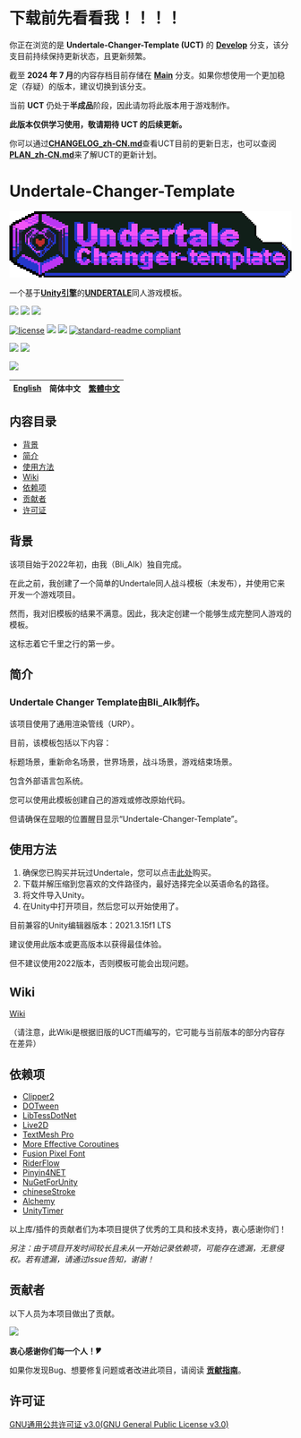 # 下载前先看看我！！！！
你正在浏览的是 **Undertale-Changer-Template (UCT)** 的 **[Develop](https://github.com/Bli-AIk/Undertale-Changer-Template/tree/develop)** 分支，该分支目前持续保持更新状态，且更新频繁。

截至 **2024 年 7 月**的内容存档目前存储在 **[Main](https://github.com/Bli-AIk/Undertale-Changer-Template/tree/main)** 分支。如果你想使用一个更加稳定（存疑）的版本，建议切换到该分支。

当前 **UCT** 仍处于**半成品**阶段，因此请勿将此版本用于游戏制作。

**此版本仅供学习使用，敬请期待 UCT 的后续更新。**

你可以通过[**CHANGELOG_zh-CN.md**](CHANGELOG_zh-CN.md)查看UCT目前的更新日志，也可以查阅[**PLAN_zh-CN.md**](PLAN_zh-CN.md)来了解UCT的更新计划。

# Undertale-Changer-Template

<p align="center">
  <img src="logo.png" style="image-rendering: pixelated;">
</p>

一个基于[**Unity引擎**](https://unity.com)的[**UNDERTALE**](https://undertale.com)同人游戏模板。

![](https://img.shields.io/badge/C%23-239120?style=for-the-badge&logo=csharp&logoColor=white)
![](https://img.shields.io/badge/Rider-000000?style=for-the-badge&logo=Rider&logoColor=white)
![](https://img.shields.io/badge/Unity-100000?style=for-the-badge&logo=unity&logoColor=white)

[![license](https://img.shields.io/github/license/Bli-AIk/Undertale-Changer-Template
)](LICENSE)
<img src="https://img.shields.io/github/repo-size/Bli-AIk/Undertale-Changer-Template.svg"/>
<img src="https://img.shields.io/github/last-commit/Bli-AIk/Undertale-Changer-Template.svg"/>
[![standard-readme compliant](https://img.shields.io/badge/readme%20style-standard-brightgreen.svg?style=flat-square)](https://github.com/RichardLitt/standard-readme)

[![](https://img.shields.io/badge/Tencent_QQ-EB1923?style=for-the-badge&logo=TencentQQ&logoColor=white)](http://qm.qq.com/cgi-bin/qm/qr?_wv=1027&k=wK7VVbI0VU8mPpG94nDLsHaLRbky5cMT&authKey=LQfQsHtXTqbrRdmhSgUtxesNz9UmiETjymrhJF%2BFT1pAiEy0HUxSfM%2Fx%2FsTdOUC%2F&noverify=0&group_code=289694657)
[![](https://dcbadge.limes.pink/api/server/xvYKa2pSN6)](https://discord.gg/xvYKa2pSN6)

[![](https://img.shields.io/badge/Game%20Jolt-CCFF00?style=for-the-badge&logo=Game%20Jolt&logoColor=black)](https://gamejolt.com/games/undertale_changer_template/771575)

| [English](readme.md) | 简体中文 | [繁體中文](README_zh-TW.md) |
|:---------------------:|:---------------------------:|:---------------------------:|

## 内容目录

- [背景](#背景)
- [简介](#简介)
- [使用方法](#使用方法)
- [Wiki](#Wiki)
- [依赖项](#依赖项)
- [贡献者](#贡献者)
- [许可证](#许可证)


## 背景
该项目始于2022年初，由我（Bli_AIk）独自完成。

在此之前，我创建了一个简单的Undertale同人战斗模板（未发布），并使用它来开发一个游戏项目。

然而，我对旧模板的结果不满意。因此，我决定创建一个能够生成完整同人游戏的模板。

这标志着它千里之行的第一步。

## 简介
### Undertale Changer Template由Bli_AIk制作。

该项目使用了通用渲染管线（URP）。

目前，该模板包括以下内容：

标题场景，重新命名场景，世界场景，战斗场景，游戏结束场景。

包含外部语言包系统。

您可以使用此模板创建自己的游戏或修改原始代码。

但请确保在显眼的位置醒目显示“Undertale-Changer-Template”。

## 使用方法
1. 确保您已购买并玩过Undertale，您可以点击[此处](https://undertale.com/)购买。
2. 下载并解压缩到您喜欢的文件路径内，最好选择完全以英语命名的路径。
3. 将文件导入Unity。
4. 在Unity中打开项目，然后您可以开始使用了。

目前兼容的Unity编辑器版本：2021.3.15f1 LTS

建议使用此版本或更高版本以获得最佳体验。

但不建议使用2022版本，否则模板可能会出现问题。

## Wiki

[Wiki](https://github.com/Bli-AIk/Undertale-Changer-Template/wiki/Home%E2%80%90zh_CN)

（请注意，此Wiki是根据旧版的UCT而编写的，它可能与当前版本的部分内容存在差异）

## 依赖项
- [Clipper2](https://github.com/AngusJohnson/Clipper2)
- [DOTween](https://dotween.demigiant.com/)
- [LibTessDotNet](https://github.com/speps/LibTessDotNet)
- [Live2D](https://www.live2d.com/cubism/download/viewer-unity/)
- [TextMesh Pro](https://docs.unity3d.com/Packages/com.unity.textmeshpro@2.1/manual/index.html)
- [More Effective Coroutines](http://trinary.tech/category/mec/)
- [Fusion Pixel Font](https://github.com/TakWolf/fusion-pixel-font)
- [RiderFlow](https://www.jetbrains.com/riderflow/)
- [Pinyin4NET](https://github.com/hyjiacan/Pinyin4NET)
- [NuGetForUnity](https://github.com/GlitchEnzo/NuGetForUnity)
- [chineseStroke](https://github.com/WTree/chineseStroke)
- [Alchemy](https://github.com/AnnulusGames/Alchemy)
- [UnityTimer](https://github.com/akbiggs/UnityTimer)

以上库/插件的贡献者们为本项目提供了优秀的工具和技术支持，衷心感谢你们！

*另注：由于项目开发时间较长且未从一开始记录依赖项，可能存在遗漏，无意侵权。若有遗漏，请通过Issue告知，谢谢！*

## 贡献者
以下人员为本项目做出了贡献。

<a href = "https://github.com/Bli-AIk/Undertale-Changer-Template/Python/graphs/contributors">
<img src = "https://contrib.rocks/image?repo=Bli-AIk/Undertale-Changer-Template"/>
</a>

**衷心感谢你们每一个人！🎔**

如果你发现Bug、想要修复问题或者改进此项目，请阅读 **[贡献指南](CONTRIBUTING_zh-CN.md)**。

## 许可证

[GNU通用公共许可证 v3.0(GNU General Public License v3.0)](../main/LICENSE)
